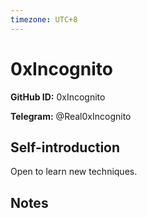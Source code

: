 ```yaml
---
timezone: UTC+8
---
```


# 0xIncognito

**GitHub ID:** 0xIncognito

**Telegram:** @Real0xIncognito

## Self-introduction

Open to learn new techniques.

## Notes

<!-- Content_START -->


<!-- Content_END -->
